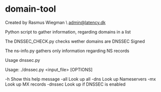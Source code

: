 # domain-tool

Created by Rasmus Wiegman \ admin@latency.dk


Python script to gather information, regarding domains in a list

The DNSSEC_CHECK.py checks wether domains are DNSSEC Signed

The ns-info.py gathers only information regarding NS records

Usage dnssec.py

Usage: ./dnssec.py <input_file> [OPTIONS]

-h         Show this help message
-all       Look up all
-dns       Look up Nameservers
-mx        Look up MX records
-dnssec    Look up if DNSSEC is enabled

